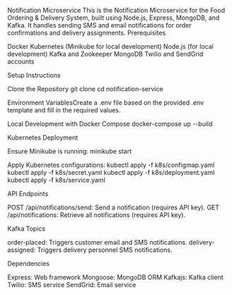Notification Microservice
This is the Notification Microservice for the Food Ordering & Delivery System, built using Node.js, Express, MongoDB, and Kafka. It handles sending SMS and email notifications for order confirmations and delivery assignments.
Prerequisites

Docker
Kubernetes (Minikube for local development)
Node.js (for local development)
Kafka and Zookeeper
MongoDB
Twilio and SendGrid accounts

Setup Instructions

Clone the Repository
git clone <repository-url>
cd notification-service


Environment VariablesCreate a .env file based on the provided .env template and fill in the required values.

Local Development with Docker Compose
docker-compose up --build


Kubernetes Deployment

Ensure Minikube is running: minikube start

Apply Kubernetes configurations:
kubectl apply -f k8s/configmap.yaml
kubectl apply -f k8s/secret.yaml
kubectl apply -f k8s/deployment.yaml
kubectl apply -f k8s/service.yaml




API Endpoints

POST /api/notifications/send: Send a notification (requires API key).
GET /api/notifications: Retrieve all notifications (requires API key).


Kafka Topics

order-placed: Triggers customer email and SMS notifications.
delivery-assigned: Triggers delivery personnel SMS notifications.



Dependencies

Express: Web framework
Mongoose: MongoDB ORM
Kafkajs: Kafka client
Twilio: SMS service
SendGrid: Email service

